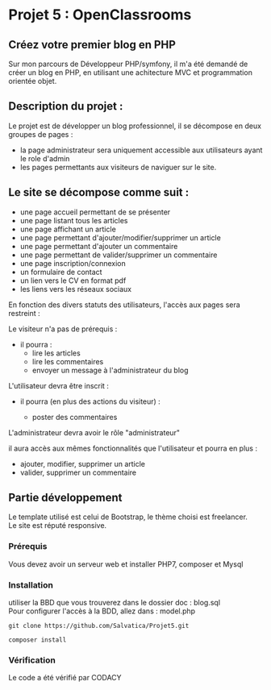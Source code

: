 # Projet 5 : OpenClassrooms
## Créez votre premier blog en PHP

Sur mon parcours de Développeur PHP/symfony, il m'a été demandé de créer un blog en PHP, en utilisant une achitecture MVC et programmation orientée objet.

## Description du projet :

Le projet est de développer un blog professionnel, il se décompose en deux groupes de pages :
- la page administrateur sera uniquement accessible aux utilisateurs ayant le role d'admin
- les pages permettants aux visiteurs de naviguer sur le site.

## Le site se décompose comme suit :

- une page accueil permettant de se présenter
- une page listant tous les articles
- une page affichant un article
- une page permettant d'ajouter/modifier/supprimer un article
- une page permettant d'ajouter un commentaire
- une page permettant de valider/supprimer un commentaire
- une page inscription/connexion
- un formulaire de contact
- un lien vers le CV en format pdf
- les liens vers les réseaux sociaux

En fonction des divers statuts des utilisateurs, l'accès aux pages sera restreint :

Le visiteur n'a pas de prérequis : 


- il pourra : 
  - lire les articles
  - lire les commentaires
  - envoyer un message à l'administrateur du blog

L'utilisateur devra être inscrit :

- il pourra (en plus des actions du visiteur) :

  - poster des commentaires


L'administrateur devra avoir le rôle "administrateur"

il aura accès aux mêmes fonctionnalités que l'utilisateur et pourra en plus : 
 - ajouter, modifier, supprimer un article
 - valider, supprimer un commentaire

## Partie développement

Le template utilisé est celui de Bootstrap, le thème choisi est freelancer.  
Le site est réputé responsive.

### Prérequis

Vous devez avoir un serveur web et installer PHP7, composer et Mysql

### Installation

utiliser la BBD que vous trouverez dans le dossier doc : blog.sql  
Pour configurer l'accès à la BDD, allez dans :  model.php
```
git clone https://github.com/Salvatica/Projet5.git
```
```
composer install
```

### Vérification 
Le code a été vérifié par CODACY









